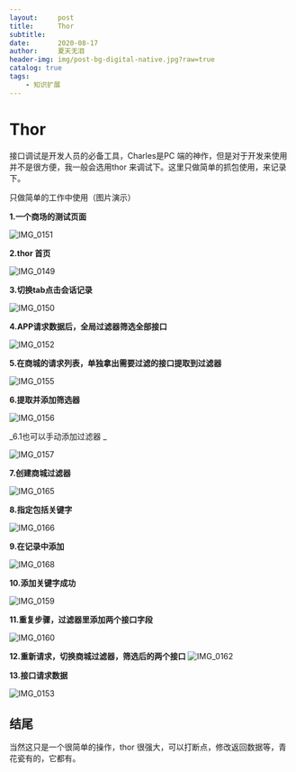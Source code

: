 ```yaml
---
layout:     post
title:      Thor
subtitle:   
date:       2020-08-17
author:     夏天无泪
header-img: img/post-bg-digital-native.jpg?raw=true
catalog: true
tags:
    - 知识扩展
---
```



# Thor

接口调试是开发人员的必备工具，Charles是PC 端的神作，但是对于开发来使用并不是很方便，我一般会选用thor 来调试下。这里只做简单的抓包使用，来记录下。

只做简单的工作中使用（图片演示）

**1.一个商场的测试页面**

![IMG_0151](https://18501393475-1302810375.cos.ap-beijing.myqcloud.com/xiatianwuleiBlog/2020/img0151.PNG)

**2.thor 首页**

![IMG_0149](https://18501393475-1302810375.cos.ap-beijing.myqcloud.com/xiatianwuleiBlog/2020/img0149.PNG)

**3.切换tab点击会话记录**

![IMG_0150](https://18501393475-1302810375.cos.ap-beijing.myqcloud.com/xiatianwuleiBlog/2020/img0150.PNG)

**4.APP请求数据后，全局过滤器筛选全部接口**

![IMG_0152](https://18501393475-1302810375.cos.ap-beijing.myqcloud.com/xiatianwuleiBlog/2020/img0152.PNG)

**5.在商城的请求列表，单独拿出需要过滤的接口提取到过滤器**

![IMG_0155](https://18501393475-1302810375.cos.ap-beijing.myqcloud.com/xiatianwuleiBlog/2020/img0155.PNG)

**6.提取并添加筛选器**
 
![IMG_0156](https://18501393475-1302810375.cos.ap-beijing.myqcloud.com/xiatianwuleiBlog/2020/img0156.PNG)

_6.1也可以手动添加过滤器  _

![IMG_0157](https://18501393475-1302810375.cos.ap-beijing.myqcloud.com/xiatianwuleiBlog/2020/img0157.PNG)    

**7.创建商城过滤器**

![IMG_0165](https://18501393475-1302810375.cos.ap-beijing.myqcloud.com/xiatianwuleiBlog/2020/img0165.PNG)

**8.指定包括关键字**

![IMG_0166](https://18501393475-1302810375.cos.ap-beijing.myqcloud.com/xiatianwuleiBlog/2020/img0166.PNG)

**9.在记录中添加**

![IMG_0168](https://18501393475-1302810375.cos.ap-beijing.myqcloud.com/xiatianwuleiBlog/2020/img0168.PNG)

**10.添加关键字成功**

![IMG_0159](https://18501393475-1302810375.cos.ap-beijing.myqcloud.com/xiatianwuleiBlog/2020/img0159.PNG)

**11.重复步骤，过滤器里添加两个接口字段**

![IMG_0160](https://18501393475-1302810375.cos.ap-beijing.myqcloud.com/xiatianwuleiBlog/2020/img0160.PNG)

**12.重新请求，切换商城过滤器，筛选后的两个接口**
![IMG_0162](https://18501393475-1302810375.cos.ap-beijing.myqcloud.com/xiatianwuleiBlog/2020/img0162.PNG)

**13.接口请求数据**

![IMG_0153](https://18501393475-1302810375.cos.ap-beijing.myqcloud.com/xiatianwuleiBlog/2020/img0153.PNG)

## 结尾
当然这只是一个很简单的操作，thor 很强大，可以打断点，修改返回数据等，青花瓷有的，它都有。





